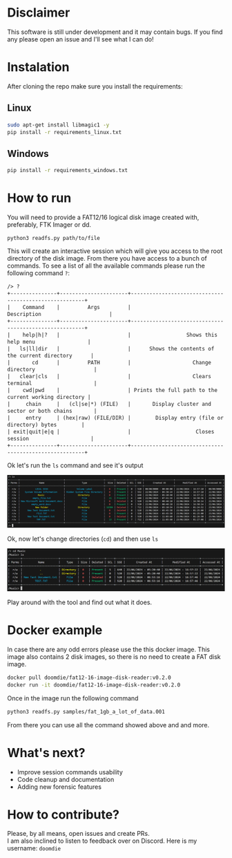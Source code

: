 # Disclaimer
This software is still under development and it may contain bugs. If you find any please open an issue and I'll see what I can do!

# Instalation
After cloning the repo make sure you install the requirements:

## Linux
```bash
sudo apt-get install libmagic1 -y
pip install -r requirements_linux.txt
```

## Windows
```bash
pip install -r requirements_windows.txt
```

# How to run
You will need to provide a FAT12/16 logical disk image created with, preferably, FTK Imager or dd.

```
python3 readfs.py path/to/file
```

This will create an interactive session which will give you access to the root directory of the disk image. From there you have access to a bunch of commands. To see a list of all the available commands please run the following command `?`:

```
/> ?
+---------------+----------------------+-------------------------------------------------------+
|    Command    |         Args         |                      Description                      |
+---------------+----------------------+-------------------------------------------------------+
|    help|h|?   |                      |                  Shows this help menu                 |
|   ls|ll|dir   |                      |      Shows the contents of the current directory      |
|       cd      |         PATH         |                    Change directory                   |
|   clear|cls   |                      |                    Clears terminal                    |
|    cwd|pwd    |                      | Prints the full path to the current working directory |
|     chain     |   (cl|se|*) (FILE)   |       Display cluster and sector or both chains       |
|     entry     | (hex|raw) (FILE/DIR) |        Display entry (file or directory) bytes        |
| exit|quit|e|q |                      |                     Closes session                    |
+---------------+----------------------+-------------------------------------------------------+
```

Ok let's run the `ls` command and see it's output

![ls output](assets/ls_output.png)

Ok, now let's change directories (`cd`) and then use `ls`

![cd and ls](assets/cd_ls.png)

Play around with the tool and find out what it does.

# Docker example
In case there are any odd errors please use the this docker image. This image also contains 2 disk images, so there is no need to create a FAT disk image.
```bash
docker pull doomdie/fat12-16-image-disk-reader:v0.2.0
docker run -it doomdie/fat12-16-image-disk-reader:v0.2.0
```

Once in the image run the following command
```bash
python3 readfs.py samples/fat_1gb_a_lot_of_data.001
```

From there you can use all the command showed above and and more.

# What's next?
- Improve session commands usability
- Code cleanup and documentation
- Adding new forensic features

# How to contribute?
Please, by all means, open issues and create PRs.<br>
I am also inclined to listen to feedback over on Discord. Here is my username: `doomdie`